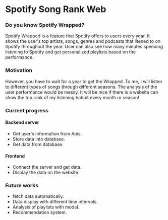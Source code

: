 # Spotify Song Rank Web

### Do you know Spotify Wrapped?
  Spotify Wrapped is a feature that Spotify offers to users every year. It shows the user's top artists, songs, genres and podcasts that litened to on Spotify throughout the year. User can also see how many minutes spending listening to Spotify and get personalized playlists based on the performance. 

### Motivation 
  However, you have to wait for a year to get the  Wrapped. To me, I will listen to different types of songs through different seasons. The analysis of the user performance would be messy. It will be nice if there is a website can show the top rank of my listening habbit every month or season!
  
  
### Current progress
#### Backend server  
  * Get user's information from Apis.  
  * Store data into database.  
  * Get data from database.  
#### Frontend
  * Connect the server and get data.
  * Display the data on the website.
  
### Future works  
  * fetch data automatically.
  * Data display with different time intervals.
  * Analysis of playlists with model.
  * Recommendation system.
  
